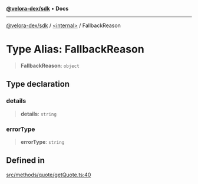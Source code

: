 [**@velora-dex/sdk**](../../README.md) • **Docs**

***

[@velora-dex/sdk](../../globals.md) / [\<internal\>](../README.md) / FallbackReason

# Type Alias: FallbackReason

> **FallbackReason**: `object`

## Type declaration

### details

> **details**: `string`

### errorType

> **errorType**: `string`

## Defined in

[src/methods/quote/getQuote.ts:40](https://github.com/paraswap/paraswap-sdk/blob/master/src/methods/quote/getQuote.ts#L40)
